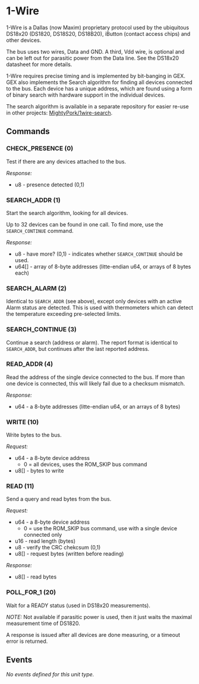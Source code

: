 # 1-Wire

1-Wire is a Dallas (now Maxim) proprietary protocol used by the
ubiquitous DS18x20 (DS1820, DS18S20, DS18B20), iButton (contact access
chips) and other devices.

The bus uses two wires, Data and GND. A third, Vdd wire, is optional and can be left out for parasitic power from the Data line. See the DS18x20 datasheet for more details.

1-Wire requires precise timing and is implemented by bit-banging in GEX.
GEX also implements the Search algorithm for finding all devices
connected to the bus. Each device has a unique address, which are found
using a form of binary search with hardware support in the individual devices.

The search algorithm is available in a separate repository for easier re-use in other projects: [MightyPork/1wire-search](https://github.com/MightyPork/1wire-search).

## Commands

### CHECK_PRESENCE (0)

Test if there are any devices attached to the bus.

*Response:*
- u8 - presence detected (0,1)

### SEARCH_ADDR (1)

Start the search algorithm, looking for all devices.

Up to 32 devices can be found in one call. To find more, use the `SEARCH_CONTINUE`
command.

*Response:*
- u8 - have more? (0,1) - indicates whether `SEARCH_CONTINUE` should be used.
- u64[] - array of 8-byte addresses (litte-endian u64, or arrays of 8 bytes each)

### SEARCH_ALARM (2)

Identical to `SEARCH_ADDR` (see above), except only devices with
an active Alarm status are detected. This is used with thermometers
which can detect the temperature exceeding pre-selected limits.

### SEARCH_CONTINUE (3)

Continue a search (address or alarm). The report format is identical
to `SEARCH_ADDR`, but continues after the last reported address.

### READ_ADDR (4)

Read the address of the single device connected to the bus.
If more than one device is connected, this will likely fail due to a
checksum mismatch.

*Response:*
- u64 - a 8-byte addresses (litte-endian u64, or an arrays of 8 bytes)

### WRITE (10)

Write bytes to the bus.

*Request:*
- u64 - a 8-byte device address
  - 0 = all devices, uses the ROM_SKIP bus command
- u8[] - bytes to write

### READ (11)

Send a query and read bytes from the bus.

*Request:*
- u64 - a 8-byte device address
  - 0 = use the ROM_SKIP bus command, use with a single device connected only
- u16 - read length (bytes)
- u8 - verify the CRC chekcsum (0,1)
- u8[] - request bytes (written before reading)

*Response:*
- u8[] - read bytes

### POLL_FOR_1 (20)

Wait for a READY status (used in DS18x20 measurements).

*NOTE:* Not available if parasitic power is used, then it just waits the maximal measurement time of DS1820.

A response is issued after all devices are done measuring,
or a timeout error is returned.

## Events

*No events defined for this unit type.*
